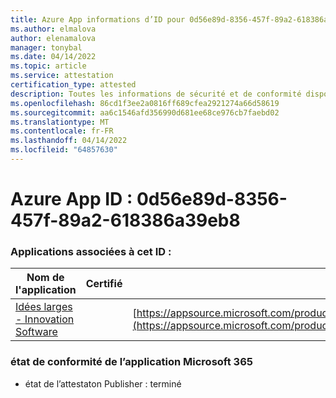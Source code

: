 ```yaml
---
title: Azure App informations d’ID pour 0d56e89d-8356-457f-89a2-618386a39eb8
ms.author: elmalova
author: elenamalova
manager: tonybal
ms.date: 04/14/2022
ms.topic: article
ms.service: attestation
certification_type: attested
description: Toutes les informations de sécurité et de conformité disponibles pour 0d56e89d-8356-457f-89a2-618386a39eb8.
ms.openlocfilehash: 86cd1f3ee2a0816ff689cfea2921274a66d58619
ms.sourcegitcommit: aa6c1546afd356990d681ee68ce976cb7faebd02
ms.translationtype: MT
ms.contentlocale: fr-FR
ms.lasthandoff: 04/14/2022
ms.locfileid: "64857630"
---
```

# <a name="azure-app-id-0d56e89d-8356-457f-89a2-618386a39eb8"></a>Azure App ID : 0d56e89d-8356-457f-89a2-618386a39eb8


### <a name="apps-associated-with-this-id"></a>Applications associées à cet ID :
| **Nom de l'application** | **Certifié** | **Afficher dans AppSource** |
|--------------|---------------|-----------------------|
| [Idées larges - Innovation Software](../forward/wideideaspoweredbyidea2innovaitonswedenab.innovation_cloud_application.md) |  | [https://appsource.microsoft.com/product/office/wideideaspoweredbyidea2innovaitonswedenab.innovation_cloud_application](https://appsource.microsoft.com/product/office/wideideaspoweredbyidea2innovaitonswedenab.innovation_cloud_application) |

### <a name="microsoft-365-app-compliance-status"></a>état de conformité de l’application Microsoft 365
- état de l’attestaton Publisher : terminé
